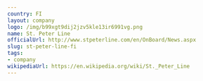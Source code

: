 ```yaml
---
country: FI
layout: company
logo: /img/b99xgt9dij2jzv5kle13ir6991vg.png
name: St. Peter Line
officialUrl: http://www.stpeterline.com/en/OnBoard/News.aspx
slug: st-peter-line-fi
tags:
- company
wikipediaUrl: https://en.wikipedia.org/wiki/St._Peter_Line
---
```

